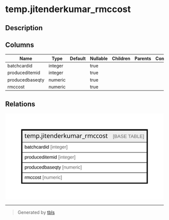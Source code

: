# temp.jitenderkumar_rmccost

## Description

## Columns

| Name | Type | Default | Nullable | Children | Parents | Comment |
| ---- | ---- | ------- | -------- | -------- | ------- | ------- |
| batchcardid | integer |  | true |  |  |  |
| produceditemid | integer |  | true |  |  |  |
| producedbaseqty | numeric |  | true |  |  |  |
| rmccost | numeric |  | true |  |  |  |

## Relations

![er](temp.jitenderkumar_rmccost.svg)

---

> Generated by [tbls](https://github.com/k1LoW/tbls)
